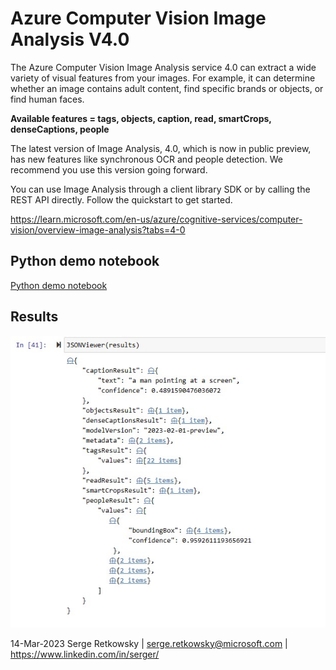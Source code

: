 #  Azure Computer Vision Image Analysis V4.0

The Azure Computer Vision Image Analysis service 4.0 can extract a wide variety of visual features from your images. For example, it can determine whether an image contains adult content, find specific brands or objects, or find human faces.

**Available features = tags, objects, caption, read, smartCrops, denseCaptions, people**

The latest version of Image Analysis, 4.0, which is now in public preview, has new features like synchronous OCR and people detection. We recommend you use this version going forward.

You can use Image Analysis through a client library SDK or by calling the REST API directly. Follow the quickstart to get started.

https://learn.microsoft.com/en-us/azure/cognitive-services/computer-vision/overview-image-analysis?tabs=4-0

## Python demo notebook
<a href="https://github.com/retkowsky/Image-Analysis-with-Azure-Computer-Vision-4.0/blob/main/Image%20Analysis%20V4.0.ipynb">Python demo notebook</a>

## Results
<img src="res.jpg">

14-Mar-2023 Serge Retkowsky | serge.retkowsky@microsoft.com | https://www.linkedin.com/in/serger/

